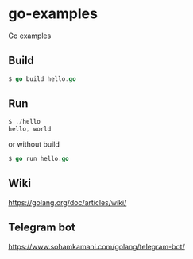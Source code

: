 # go-examples
Go examples

## Build

```go
$ go build hello.go
```

## Run

```go
$ ./hello
hello, world
```

or without build

```go
$ go run hello.go
```

## Wiki

https://golang.org/doc/articles/wiki/

## Telegram bot

https://www.sohamkamani.com/golang/telegram-bot/